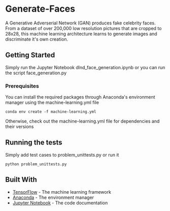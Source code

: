 # Generate-Faces

A Generative Adverserial Network (GAN) produces fake celebrity faces. From a dataset of over 200,000 low resolution pictures that are cropped to 28x28, this machine learning architecture learns to generate images and discriminate it's own creation.

## Getting Started

Simply run the Jupyter Notebook dlnd_face_generation.ipynb or you can run the script face_generation.py

### Prerequisites

You can install the required packages through Anaconda's environment manager using the machine-learning.yml file

```
conda env create -f machine-learning.yml
```

Otherwise, check out the machine-learning.yml file for dependencies and their versions

## Running the tests

Simply add test cases to problem_unittests.py or run it

```
python problem_unittests.py
```

## Built With

* [TensorFlow](https://www.tensorflow.org/install/install_windows) - The machine learning framework
* [Anaconda](https://repo.continuum.io/archive/Anaconda3-5.1.0-Windows-x86_64.exe) - The environment manager
* [Jupyter Notebook](http://jupyter.org/install) - The code documentation
